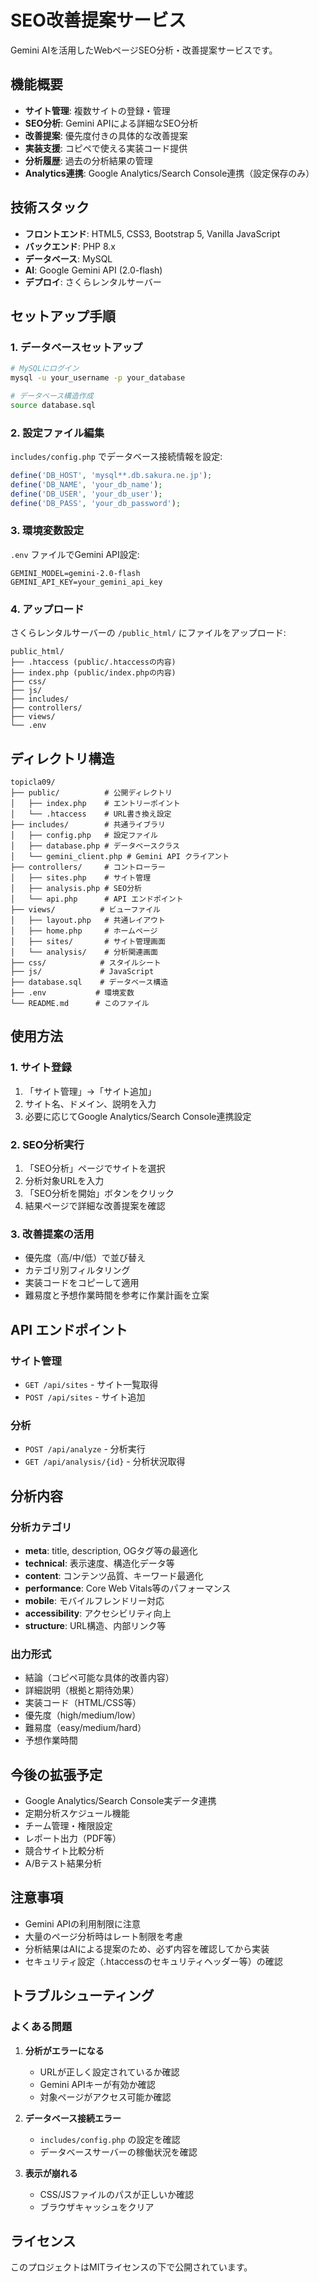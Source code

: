 # SEO改善提案サービス

Gemini AIを活用したWebページSEO分析・改善提案サービスです。

## 機能概要

- **サイト管理**: 複数サイトの登録・管理
- **SEO分析**: Gemini APIによる詳細なSEO分析
- **改善提案**: 優先度付きの具体的な改善提案
- **実装支援**: コピペで使える実装コード提供
- **分析履歴**: 過去の分析結果の管理
- **Analytics連携**: Google Analytics/Search Console連携（設定保存のみ）

## 技術スタック

- **フロントエンド**: HTML5, CSS3, Bootstrap 5, Vanilla JavaScript
- **バックエンド**: PHP 8.x
- **データベース**: MySQL
- **AI**: Google Gemini API (2.0-flash)
- **デプロイ**: さくらレンタルサーバー

## セットアップ手順

### 1. データベースセットアップ

```bash
# MySQLにログイン
mysql -u your_username -p your_database

# データベース構造作成
source database.sql
```

### 2. 設定ファイル編集

`includes/config.php` でデータベース接続情報を設定:

```php
define('DB_HOST', 'mysql**.db.sakura.ne.jp');
define('DB_NAME', 'your_db_name');
define('DB_USER', 'your_db_user');
define('DB_PASS', 'your_db_password');
```

### 3. 環境変数設定

`.env` ファイルでGemini API設定:

```
GEMINI_MODEL=gemini-2.0-flash
GEMINI_API_KEY=your_gemini_api_key
```

### 4. アップロード

さくらレンタルサーバーの `/public_html/` にファイルをアップロード:

```
public_html/
├── .htaccess (public/.htaccessの内容)
├── index.php (public/index.phpの内容)
├── css/
├── js/
├── includes/
├── controllers/
├── views/
└── .env
```

## ディレクトリ構造

```
topicla09/
├── public/          # 公開ディレクトリ
│   ├── index.php    # エントリーポイント
│   └── .htaccess    # URL書き換え設定
├── includes/        # 共通ライブラリ
│   ├── config.php   # 設定ファイル
│   ├── database.php # データベースクラス
│   └── gemini_client.php # Gemini API クライアント
├── controllers/     # コントローラー
│   ├── sites.php    # サイト管理
│   ├── analysis.php # SEO分析
│   └── api.php      # API エンドポイント
├── views/          # ビューファイル
│   ├── layout.php   # 共通レイアウト
│   ├── home.php     # ホームページ
│   ├── sites/       # サイト管理画面
│   └── analysis/    # 分析関連画面
├── css/            # スタイルシート
├── js/             # JavaScript
├── database.sql    # データベース構造
├── .env           # 環境変数
└── README.md      # このファイル
```

## 使用方法

### 1. サイト登録

1. 「サイト管理」→「サイト追加」
2. サイト名、ドメイン、説明を入力
3. 必要に応じてGoogle Analytics/Search Console連携設定

### 2. SEO分析実行

1. 「SEO分析」ページでサイトを選択
2. 分析対象URLを入力
3. 「SEO分析を開始」ボタンをクリック
4. 結果ページで詳細な改善提案を確認

### 3. 改善提案の活用

- 優先度（高/中/低）で並び替え
- カテゴリ別フィルタリング
- 実装コードをコピーして適用
- 難易度と予想作業時間を参考に作業計画を立案

## API エンドポイント

### サイト管理
- `GET /api/sites` - サイト一覧取得
- `POST /api/sites` - サイト追加

### 分析
- `POST /api/analyze` - 分析実行
- `GET /api/analysis/{id}` - 分析状況取得

## 分析内容

### 分析カテゴリ
- **meta**: title, description, OGタグ等の最適化
- **technical**: 表示速度、構造化データ等
- **content**: コンテンツ品質、キーワード最適化
- **performance**: Core Web Vitals等のパフォーマンス
- **mobile**: モバイルフレンドリー対応
- **accessibility**: アクセシビリティ向上
- **structure**: URL構造、内部リンク等

### 出力形式
- 結論（コピペ可能な具体的改善内容）
- 詳細説明（根拠と期待効果）
- 実装コード（HTML/CSS等）
- 優先度（high/medium/low）
- 難易度（easy/medium/hard）
- 予想作業時間

## 今後の拡張予定

- Google Analytics/Search Console実データ連携
- 定期分析スケジュール機能
- チーム管理・権限設定
- レポート出力（PDF等）
- 競合サイト比較分析
- A/Bテスト結果分析

## 注意事項

- Gemini APIの利用制限に注意
- 大量のページ分析時はレート制限を考慮
- 分析結果はAIによる提案のため、必ず内容を確認してから実装
- セキュリティ設定（.htaccessのセキュリティヘッダー等）の確認

## トラブルシューティング

### よくある問題

1. **分析がエラーになる**
   - URLが正しく設定されているか確認
   - Gemini APIキーが有効か確認
   - 対象ページがアクセス可能か確認

2. **データベース接続エラー**
   - `includes/config.php` の設定を確認
   - データベースサーバーの稼働状況を確認

3. **表示が崩れる**
   - CSS/JSファイルのパスが正しいか確認
   - ブラウザキャッシュをクリア

## ライセンス

このプロジェクトはMITライセンスの下で公開されています。